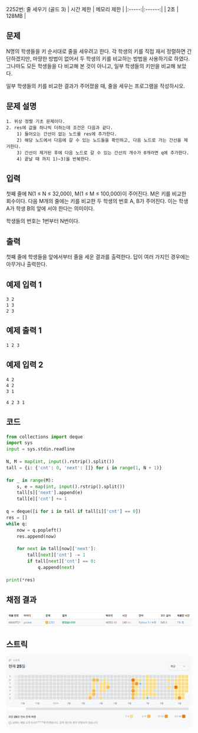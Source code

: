 2252번: 줄 세우기 (골드 3)
| 시간 제한 | 메모리 제한 |
|:-----:|:------:|
|  2초   | 128MB  |

## 문제
N명의 학생들을 키 순서대로 줄을 세우려고 한다. 각 학생의 키를 직접 재서 정렬하면 간단하겠지만, 마땅한 방법이 없어서 두 학생의 키를 비교하는 방법을 사용하기로 하였다. 그나마도 모든 학생들을 다 비교해 본 것이 아니고, 일부 학생들의 키만을 비교해 보았다.

일부 학생들의 키를 비교한 결과가 주어졌을 때, 줄을 세우는 프로그램을 작성하시오.


## 문제 설명
```text
1. 위상 정렬 기초 문제이다.
2. res에 값을 하나씩 더하는데 조건은 다음과 같다.
    1) 들어오는 간선이 없는 노드를 res에 추가한다.
    2) 해당 노드에서 다음에 갈 수 있는 노드들을 확인하고, 다음 노드로 가는 간선을 제거한다.
    3) 간선이 제거된 후에 다음 노드로 갈 수 있는 간선의 개수가 0개라면 q에 추가한다.
    4) 끝날 때 까지 1)~3)을 반복한다.
```

## 입력
첫째 줄에 N(1 ≤ N ≤ 32,000), M(1 ≤ M ≤ 100,000)이 주어진다. M은 키를 비교한 회수이다. 다음 M개의 줄에는 키를 비교한 두 학생의 번호 A, B가 주어진다. 이는 학생 A가 학생 B의 앞에 서야 한다는 의미이다.

학생들의 번호는 1번부터 N번이다.

## 출력
첫째 줄에 학생들을 앞에서부터 줄을 세운 결과를 출력한다. 답이 여러 가지인 경우에는 아무거나 출력한다.




## 예제 입력 1 
```text
3 2
1 3
2 3
```
## 예제 출력 1 
```text
1 2 3
```

## 예제 입력 2
```text
4 2
4 2
3 1
```

```text
4 2 3 1
```


## 코드
```python
from collections import deque
import sys
input = sys.stdin.readline

N, M = map(int, input().rstrip().split())
tall = {i: {'cnt': 0, 'next': []} for i in range(1, N + 1)}

for _ in range(M):
    s, e = map(int, input().rstrip().split())
    tall[s]['next'].append(e)
    tall[e]['cnt'] += 1

q = deque([i for i in tall if tall[i]['cnt'] == 0])
res = []
while q:
    now = q.popleft()
    res.append(now)

    for next in tall[now]['next']:
        tall[next]['cnt'] -= 1
        if tall[next]['cnt'] == 0:
            q.append(next)

print(*res)
```

## 채점 결과
![img.png](img.png)

## 스트릭
![img_1.png](img_1.png)